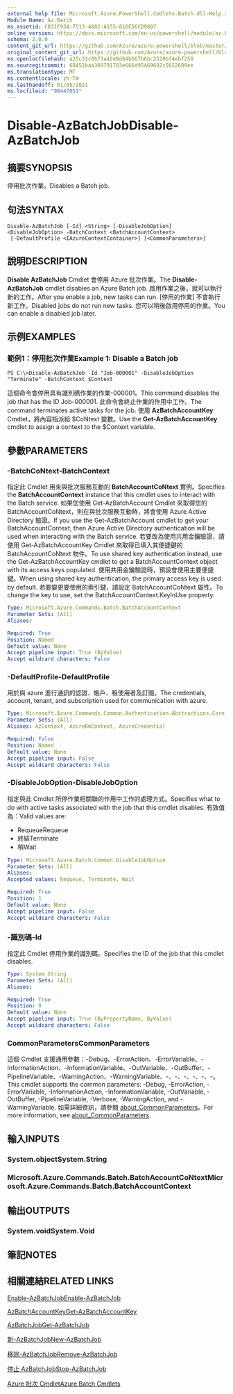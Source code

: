 ```yaml
---
external help file: Microsoft.Azure.PowerShell.Cmdlets.Batch.dll-Help.xml
Module Name: Az.Batch
ms.assetid: C831F934-7513-4882-A155-816E56CD9807
online version: https://docs.microsoft.com/en-us/powershell/module/az.batch/disable-azbatchjob
schema: 2.0.0
content_git_url: https://github.com/Azure/azure-powershell/blob/master/src/Batch/Batch/help/Disable-AzBatchJob.md
original_content_git_url: https://github.com/Azure/azure-powershell/blob/master/src/Batch/Batch/help/Disable-AzBatchJob.md
ms.openlocfilehash: a25c31c0b73a42e0d64b567b6bc2529bf4ebf258
ms.sourcegitcommit: 68451baa389791703e666d95469602c5652609ee
ms.translationtype: MT
ms.contentlocale: zh-TW
ms.lasthandoff: 01/05/2021
ms.locfileid: "98447051"
---
```

# <span data-ttu-id="ebdb8-101">Disable-AzBatchJob</span><span class="sxs-lookup"><span data-stu-id="ebdb8-101">Disable-AzBatchJob</span></span>

## <span data-ttu-id="ebdb8-102">摘要</span><span class="sxs-lookup"><span data-stu-id="ebdb8-102">SYNOPSIS</span></span>
<span data-ttu-id="ebdb8-103">停用批次作業。</span><span class="sxs-lookup"><span data-stu-id="ebdb8-103">Disables a Batch job.</span></span>

## <span data-ttu-id="ebdb8-104">句法</span><span class="sxs-lookup"><span data-stu-id="ebdb8-104">SYNTAX</span></span>

```
Disable-AzBatchJob [-Id] <String> [-DisableJobOption] <DisableJobOption> -BatchContext <BatchAccountContext>
 [-DefaultProfile <IAzureContextContainer>] [<CommonParameters>]
```

## <span data-ttu-id="ebdb8-105">說明</span><span class="sxs-lookup"><span data-stu-id="ebdb8-105">DESCRIPTION</span></span>
<span data-ttu-id="ebdb8-106">**Disable AzBatchJob** Cmdlet 會停用 Azure 批次作業。</span><span class="sxs-lookup"><span data-stu-id="ebdb8-106">The **Disable-AzBatchJob** cmdlet disables an Azure Batch job.</span></span>
<span data-ttu-id="ebdb8-107">啟用作業之後，就可以執行新的工作。</span><span class="sxs-lookup"><span data-stu-id="ebdb8-107">After you enable a job, new tasks can run.</span></span>
<span data-ttu-id="ebdb8-108">[停用的作業] 不會執行新工作。</span><span class="sxs-lookup"><span data-stu-id="ebdb8-108">Disabled jobs do not run new tasks.</span></span>
<span data-ttu-id="ebdb8-109">您可以稍後啟用停用的作業。</span><span class="sxs-lookup"><span data-stu-id="ebdb8-109">You can enable a disabled job later.</span></span>

## <span data-ttu-id="ebdb8-110">示例</span><span class="sxs-lookup"><span data-stu-id="ebdb8-110">EXAMPLES</span></span>

### <span data-ttu-id="ebdb8-111">範例1：停用批次作業</span><span class="sxs-lookup"><span data-stu-id="ebdb8-111">Example 1: Disable a Batch job</span></span>
```
PS C:\>Disable-AzBatchJob -Id "Job-000001" -DisableJobOption "Terminate" -BatchContext $Context
```

<span data-ttu-id="ebdb8-112">這個命令會停用具有識別碼作業的作業-000001。</span><span class="sxs-lookup"><span data-stu-id="ebdb8-112">This command disables the job that has the ID Job-000001.</span></span>
<span data-ttu-id="ebdb8-113">此命令會終止作業的作用中工作。</span><span class="sxs-lookup"><span data-stu-id="ebdb8-113">The command terminates active tasks for the job.</span></span>
<span data-ttu-id="ebdb8-114">使用 **AzBatchAccountKey** Cmdlet，將內容指派給 $CoNtext 變數。</span><span class="sxs-lookup"><span data-stu-id="ebdb8-114">Use the **Get-AzBatchAccountKey** cmdlet to assign a context to the $Context variable.</span></span>

## <span data-ttu-id="ebdb8-115">參數</span><span class="sxs-lookup"><span data-stu-id="ebdb8-115">PARAMETERS</span></span>

### <span data-ttu-id="ebdb8-116">-BatchCoNtext</span><span class="sxs-lookup"><span data-stu-id="ebdb8-116">-BatchContext</span></span>
<span data-ttu-id="ebdb8-117">指定此 Cmdlet 用來與批次服務互動的 **BatchAccountCoNtext** 實例。</span><span class="sxs-lookup"><span data-stu-id="ebdb8-117">Specifies the **BatchAccountContext** instance that this cmdlet uses to interact with the Batch service.</span></span>
<span data-ttu-id="ebdb8-118">如果您使用 Get-AzBatchAccount Cmdlet 來取得您的 BatchAccountCoNtext，則在與批次服務互動時，將會使用 Azure Active Directory 驗證。</span><span class="sxs-lookup"><span data-stu-id="ebdb8-118">If you use the Get-AzBatchAccount cmdlet to get your BatchAccountContext, then Azure Active Directory authentication will be used when interacting with the Batch service.</span></span> <span data-ttu-id="ebdb8-119">若要改為使用共用金鑰驗證，請使用 Get-AzBatchAccountKey Cmdlet 來取得已填入其便捷鍵的 BatchAccountCoNtext 物件。</span><span class="sxs-lookup"><span data-stu-id="ebdb8-119">To use shared key authentication instead, use the Get-AzBatchAccountKey cmdlet to get a BatchAccountContext object with its access keys populated.</span></span> <span data-ttu-id="ebdb8-120">使用共用金鑰驗證時，預設會使用主要便捷鍵。</span><span class="sxs-lookup"><span data-stu-id="ebdb8-120">When using shared key authentication, the primary access key is used by default.</span></span> <span data-ttu-id="ebdb8-121">若要變更要使用的索引鍵，請設定 BatchAccountCoNtext 屬性。</span><span class="sxs-lookup"><span data-stu-id="ebdb8-121">To change the key to use, set the BatchAccountContext.KeyInUse property.</span></span>

```yaml
Type: Microsoft.Azure.Commands.Batch.BatchAccountContext
Parameter Sets: (All)
Aliases:

Required: True
Position: Named
Default value: None
Accept pipeline input: True (ByValue)
Accept wildcard characters: False
```

### <span data-ttu-id="ebdb8-122">-DefaultProfile</span><span class="sxs-lookup"><span data-stu-id="ebdb8-122">-DefaultProfile</span></span>
<span data-ttu-id="ebdb8-123">用於與 azure 進行通訊的認證、帳戶、租使用者及訂閱。</span><span class="sxs-lookup"><span data-stu-id="ebdb8-123">The credentials, account, tenant, and subscription used for communication with azure.</span></span>

```yaml
Type: Microsoft.Azure.Commands.Common.Authentication.Abstractions.Core.IAzureContextContainer
Parameter Sets: (All)
Aliases: AzContext, AzureRmContext, AzureCredential

Required: False
Position: Named
Default value: None
Accept pipeline input: False
Accept wildcard characters: False
```

### <span data-ttu-id="ebdb8-124">-DisableJobOption</span><span class="sxs-lookup"><span data-stu-id="ebdb8-124">-DisableJobOption</span></span>
<span data-ttu-id="ebdb8-125">指定與此 Cmdlet 所停作業相關聯的作用中工作的處理方式。</span><span class="sxs-lookup"><span data-stu-id="ebdb8-125">Specifies what to do with active tasks associated with the job that this cmdlet disables.</span></span>
<span data-ttu-id="ebdb8-126">有效值為：</span><span class="sxs-lookup"><span data-stu-id="ebdb8-126">Valid values are:</span></span>
- <span data-ttu-id="ebdb8-127">Requeue</span><span class="sxs-lookup"><span data-stu-id="ebdb8-127">Requeue</span></span>
- <span data-ttu-id="ebdb8-128">終結</span><span class="sxs-lookup"><span data-stu-id="ebdb8-128">Terminate</span></span>
- <span data-ttu-id="ebdb8-129">稍</span><span class="sxs-lookup"><span data-stu-id="ebdb8-129">Wait</span></span>

```yaml
Type: Microsoft.Azure.Batch.Common.DisableJobOption
Parameter Sets: (All)
Aliases:
Accepted values: Requeue, Terminate, Wait

Required: True
Position: 1
Default value: None
Accept pipeline input: False
Accept wildcard characters: False
```

### <span data-ttu-id="ebdb8-130">-識別碼</span><span class="sxs-lookup"><span data-stu-id="ebdb8-130">-Id</span></span>
<span data-ttu-id="ebdb8-131">指定此 Cmdlet 停用作業的識別碼。</span><span class="sxs-lookup"><span data-stu-id="ebdb8-131">Specifies the ID of the job that this cmdlet disables.</span></span>

```yaml
Type: System.String
Parameter Sets: (All)
Aliases:

Required: True
Position: 0
Default value: None
Accept pipeline input: True (ByPropertyName, ByValue)
Accept wildcard characters: False
```

### <span data-ttu-id="ebdb8-132">CommonParameters</span><span class="sxs-lookup"><span data-stu-id="ebdb8-132">CommonParameters</span></span>
<span data-ttu-id="ebdb8-133">這個 Cmdlet 支援通用參數：-Debug、-ErrorAction、-ErrorVariable、-InformationAction、-InformationVariable、-OutVariable、-OutBuffer、-PipelineVariable、-WarningAction、-WarningVariable、-、-、-、-、-、-。</span><span class="sxs-lookup"><span data-stu-id="ebdb8-133">This cmdlet supports the common parameters: -Debug, -ErrorAction, -ErrorVariable, -InformationAction, -InformationVariable, -OutVariable, -OutBuffer, -PipelineVariable, -Verbose, -WarningAction, and -WarningVariable.</span></span> <span data-ttu-id="ebdb8-134">如需詳細資訊，請參閱 [about_CommonParameters](http://go.microsoft.com/fwlink/?LinkID=113216)。</span><span class="sxs-lookup"><span data-stu-id="ebdb8-134">For more information, see [about_CommonParameters](http://go.microsoft.com/fwlink/?LinkID=113216).</span></span>

## <span data-ttu-id="ebdb8-135">輸入</span><span class="sxs-lookup"><span data-stu-id="ebdb8-135">INPUTS</span></span>

### <span data-ttu-id="ebdb8-136">System.object</span><span class="sxs-lookup"><span data-stu-id="ebdb8-136">System.String</span></span>

### <span data-ttu-id="ebdb8-137">Microsoft.Azure.Commands.Batch.BatchAccountCoNtext</span><span class="sxs-lookup"><span data-stu-id="ebdb8-137">Microsoft.Azure.Commands.Batch.BatchAccountContext</span></span>

## <span data-ttu-id="ebdb8-138">輸出</span><span class="sxs-lookup"><span data-stu-id="ebdb8-138">OUTPUTS</span></span>

### <span data-ttu-id="ebdb8-139">System.void</span><span class="sxs-lookup"><span data-stu-id="ebdb8-139">System.Void</span></span>

## <span data-ttu-id="ebdb8-140">筆記</span><span class="sxs-lookup"><span data-stu-id="ebdb8-140">NOTES</span></span>

## <span data-ttu-id="ebdb8-141">相關連結</span><span class="sxs-lookup"><span data-stu-id="ebdb8-141">RELATED LINKS</span></span>

[<span data-ttu-id="ebdb8-142">Enable-AzBatchJob</span><span class="sxs-lookup"><span data-stu-id="ebdb8-142">Enable-AzBatchJob</span></span>](./Enable-AzBatchJob.md)

[<span data-ttu-id="ebdb8-143">AzBatchAccountKey</span><span class="sxs-lookup"><span data-stu-id="ebdb8-143">Get-AzBatchAccountKey</span></span>](./Get-AzBatchAccountKey.md)

[<span data-ttu-id="ebdb8-144">AzBatchJob</span><span class="sxs-lookup"><span data-stu-id="ebdb8-144">Get-AzBatchJob</span></span>](./Get-AzBatchJob.md)

[<span data-ttu-id="ebdb8-145">新-AzBatchJob</span><span class="sxs-lookup"><span data-stu-id="ebdb8-145">New-AzBatchJob</span></span>](./New-AzBatchJob.md)

[<span data-ttu-id="ebdb8-146">移除-AzBatchJob</span><span class="sxs-lookup"><span data-stu-id="ebdb8-146">Remove-AzBatchJob</span></span>](./Remove-AzBatchJob.md)

[<span data-ttu-id="ebdb8-147">停止 AzBatchJob</span><span class="sxs-lookup"><span data-stu-id="ebdb8-147">Stop-AzBatchJob</span></span>](./Stop-AzBatchJob.md)

[<span data-ttu-id="ebdb8-148">Azure 批次 Cmdlet</span><span class="sxs-lookup"><span data-stu-id="ebdb8-148">Azure Batch Cmdlets</span></span>](/powershell/module/Az.Batch/)
